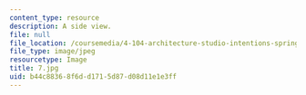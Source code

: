 ```yaml
---
content_type: resource
description: A side view.
file: null
file_location: /coursemedia/4-104-architecture-studio-intentions-spring-2005/b44c88368f6dd1715d87d08d11e1e3ff_7.jpg
file_type: image/jpeg
resourcetype: Image
title: 7.jpg
uid: b44c8836-8f6d-d171-5d87-d08d11e1e3ff
---
```

